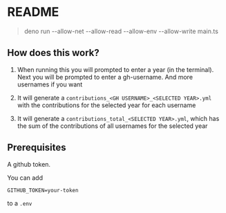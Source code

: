 # README

> deno run --allow-net --allow-read --allow-env --allow-write main.ts

## How does this work?

1. When running this you will prompted to enter a year (in the terminal). Next you will be prompted to enter a gh-username. And more usernames if you want

2. It will generate a `contributions_<GH USERNAME>_<SELECTED YEAR>.yml` with the contributions for the selected year for each username

3. It will generate a `contributions_total_<SELECTED YEAR>.yml`, which has the sum of the contributions of all usernames for the selected year

## Prerequisites

A github token.

You can add

```
GITHUB_TOKEN=your-token
```

to a `.env`
